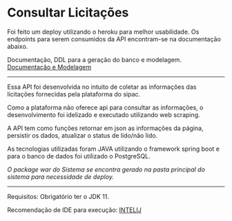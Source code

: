 # Consultar Licitações

Foi feito um deploy utilizando o heroku para melhor usabilidade. Os endpoints para serem consumidos da API encontram-se na documentação abaixo.

Documentação, DDL para a geração do banco e modelagem.
[Documentação e Modelagem](https://fuchsia-rotate-8b7.notion.site/Consultar-Licita-es-da-plataforma-Sipac-7255a5ccd0ea47e8944660b28750f1cb)

---

Essa API foi desenvolvida no intuito de coletar as informações das licitações fornecidas pela plataforma do sipac.

Como a plataforma não oferece api para consultar as informações, o desenvolvimento foi idelizado e executado utilizando web scraping.

A API tem como funções retornar em json as informações da página, persistir os dados, atualizar o status de lido/não lido.

As tecnologias utilizadas foram JAVA utilizando o framework spring boot e para o banco de dados foi utilizado o PostgreSQL.

*O package war do Sistema se encontra gerado na pasta principal do sistema para necessidade de deploy.*

---

Requisitos:
Obrigatório ter o JDK 11.

Recomendação de IDE para execução:
[INTELIJ](https://www.jetbrains.com/idea/download/)

